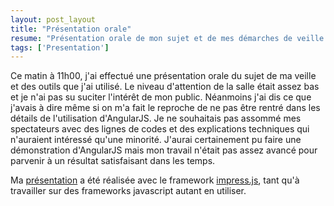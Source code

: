 ```yaml
---
layout: post_layout
title: "Présentation orale"
resume: "Présentation orale de mon sujet et de mes démarches de veille technologique."
tags: ['Presentation']
---
```


Ce matin à 11h00, j'ai effectué une présentation orale du sujet de ma veille et des outils que j'ai utilisé. Le niveau d'attention de la salle était assez bas et je n'ai pas su suciter l'intérêt de mon public. Néanmoins j'ai dis ce que j'avais à dire même si on m'a fait le reproche
de ne pas être rentré dans les détails de l'utilisation d'AngularJS. Je ne souhaitais pas assommé mes spectateurs avec des lignes de codes et des explications
techniques qui n'auraient intéressé qu'une minorité. J'aurai certainement pu faire une démonstration d'AngularJS mais mon travail n'était pas assez avancé pour
parvenir à un résultat satisfaisant dans les temps. 

Ma [présentation][presentation] a été réalisée avec le framework [impress.js][impress], tant qu'à travailler sur des frameworks javascript autant en utiliser.

[presentation]: {{site.baseurl}}/Presentation/presentation.html#/accueil
[impress]: https://github.com/bartaz/impress.js
